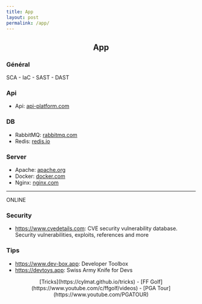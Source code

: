 ```yaml
---
title: App
layout: post
permalink: /app/
---
```


## <center>App</center>

### Général

SCA - IaC - SAST - DAST

### Api
+ Api: [api-platform.com](https://api-platform.com)

### DB
+ RabbitMQ: [rabbitmq.com](https://www.rabbitmq.com)
+ Redis: [redis.io](https://redis.io)

### Server
+ Apache: [apache.org](https://httpd.apache.org)
+ Docker: [docker.com](https://docs.docker.com)
+ Nginx: [nginx.com](https://docs.nginx.com)

---
ONLINE

### Security
- https://www.cvedetails.com: CVE security vulnerability database. Security vulnerabilities, exploits, references and more

### Tips
- https://www.dev-box.app: Developer Toolbox
- https://devtoys.app: Swiss Army Knife for Devs

<center>
  [Tricks](https://cylmat.github.io/tricks) - [FF Golf](https://www.youtube.com/c/ffgolf/videos) - [PGA Tour](https://www.youtube.com/PGATOUR)
</center>
